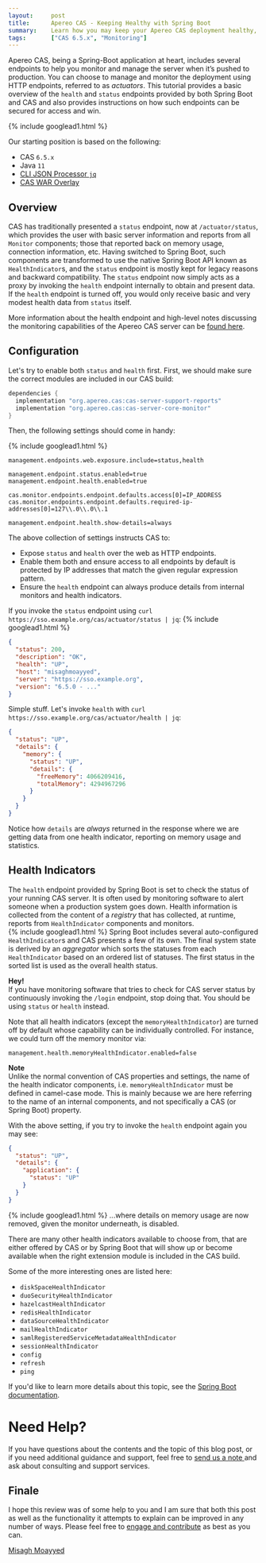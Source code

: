 ```yaml
---
layout:     post
title:      Apereo CAS - Keeping Healthy with Spring Boot
summary:    Learn how you may keep your Apereo CAS deployment healthy, monitoring its status using Spring Boot actuator endpoints and health indicators.
tags:       ["CAS 6.5.x", "Monitoring"]
---
```


Apereo CAS, being a Spring-Boot application at heart, includes several endpoints to help you monitor and manage the server when it’s pushed to production. You can choose to manage and monitor the deployment using HTTP endpoints, referred to as *actuators*. This tutorial provides a basic overview of the `health` and `status` endpoints provided by both Spring Boot and CAS and also provides instructions on how such endpoints can be secured for access and win.

{% include googlead1.html  %}

Our starting position is based on the following:

- CAS `6.5.x`
- Java `11`
- [CLI JSON Processor `jq`](https://stedolan.github.io/jq/)
- [CAS WAR Overlay](https://github.com/apereo/cas-overlay-template)

## Overview

CAS has traditionally presented a `status` endpoint, now at `/actuator/status`, which provides the user with basic server information and reports from all `Monitor` components; those that reported back on memory usage, connection information, etc. Having switched to Spring Boot, such components are transformed to use the native Spring Boot API known as `HealthIndicator`s, and the `status` endpoint is mostly kept for legacy reasons and backward compatibility. The `status` endpoint now simply acts as a proxy by invoking the `health` endpoint internally to obtain and present data. If the `health` endpoint is turned off, you would only receive basic and very modest health data from `status` itself.

More information about the health endpoint and high-level notes discussing the monitoring capabilities of the Apereo CAS server can be [found here](https://apereo.github.io/cas/6.5.x/monitoring/Monitoring-Statistics.html).

## Configuration

Let's try to enable both `status` and `health` first. First, we should make sure the correct modules are included in our CAS build:

```groovy
dependencies {
  implementation "org.apereo.cas:cas-server-support-reports"
  implementation "org.apereo.cas:cas-server-core-monitor"
}
```

Then, the following settings should come in handy:

{% include googlead1.html  %}
```
management.endpoints.web.exposure.include=status,health

management.endpoint.status.enabled=true
management.endpoint.health.enabled=true

cas.monitor.endpoints.endpoint.defaults.access[0]=IP_ADDRESS
cas.monitor.endpoints.endpoint.defaults.required-ip-addresses[0]=127\\.0\\.0\\.1

management.endpoint.health.show-details=always
```

The above collection of settings instructs CAS to:

- Expose `status` and `health` over the web as HTTP endpoints.
- Enable them both and ensure access to all endpoints by default is protected by IP addresses that match the given regular expression pattern.
- Ensure the `health` endpoint can always produce details from internal monitors and health indicators.

If you invoke the `status` endpoint using `curl https://sso.example.org/cas/actuator/status | jq`:
{% include googlead1.html  %}
```json
{
  "status": 200,
  "description": "OK",
  "health": "UP",
  "host": "misaghmoayyed",
  "server": "https://sso.example.org",
  "version": "6.5.0 - ..."
}
```

Simple stuff. Let's invoke `health` with `curl https://sso.example.org/cas/actuator/health | jq`:

```json
{
  "status": "UP",
  "details": {
    "memory": {
      "status": "UP",
      "details": {
        "freeMemory": 4066209416,
        "totalMemory": 4294967296
      }
    }
  }
}
```

Notice how `details` are *always* returned in the response where we are getting data from one health indicator, reporting on memory usage and statistics.

## Health Indicators

The `health` endpoint provided by Spring Boot is set to check the status of your running CAS server. It is often used by monitoring software to alert someone when a production system goes down. Health information is collected from the content of a *registry* that has collected, at runtime, reports from `HealthIndicator` components and monitors.  
{% include googlead1.html  %}
Spring Boot includes several auto-configured `HealthIndicator`s and CAS presents a few of its own. The final system state is derived by an *aggregator* which sorts the statuses from each `HealthIndicator` based on an ordered list of statuses. The first status in the sorted list is used as the overall health status.

<div class="alert alert-warning">
  <strong>Hey!</strong><br/>If you have monitoring software that tries to check for CAS server status by continuously invoking the <code>/login</code> endpoint, stop doing that. You should be using <code>status</code> or <code>health</code> instead.
</div>

Note that all health indicators (except the `memoryHealthIndicator`) are turned off by default whose capability can be individually controlled. For instance, we could turn off the memory monitor via:

```properties
management.health.memoryHealthIndicator.enabled=false
```

<div class="alert alert-info">
  <strong>Note</strong><br/>Unlike the normal convention of CAS properties and settings, the name of the health indicator components, i.e. <code>memoryHealthIndicator</code> must be defined in camel-case mode. This is mainly because we are here referring to the name of an internal components, and not specifically a CAS (or Spring Boot) property.
</div>

With the above setting, if you try to invoke the `health` endpoint again you may see:

```json
{
  "status": "UP",
  "details": {
    "application": {
      "status": "UP"
    }
  }
}
```
{% include googlead1.html  %}
...where details on memory usage are now removed, given the monitor underneath, is disabled.

There are many other health indicators available to choose from, that are either offered by CAS or by Spring Boot that will show up or become available when the right extension module is included in the CAS build. 

Some of the more interesting ones are listed here:

- `diskSpaceHealthIndicator`
- `duoSecurityHealthIndicator`
- `hazelcastHealthIndicator`
- `redisHealthIndicator`
- `dataSourceHealthIndicator`
- `mailHealthIndicator`
- `samlRegisteredServiceMetadataHealthIndicator`
- `sessionHealthIndicator`
- `config`
- `refresh`
- `ping`

If you'd like to learn more details about this topic, see the [Spring Boot documentation](https://docs.spring.io/spring-boot/docs/current/reference/html/production-ready-endpoints.html#production-ready-health).

# Need Help?

If you have questions about the contents and the topic of this blog post, or if you need additional guidance and support, feel free to [send us a note ](/#contact-section-header) and ask about consulting and support services.

## Finale

I hope this review was of some help to you and I am sure that both this post as well as the functionality it attempts to explain can be improved in any number of ways. Please feel free to [engage and contribute](https://apereo.github.io/cas/developer/Contributor-Guidelines.html) as best as you can.

[Misagh Moayyed](https://fawnoos.com)
